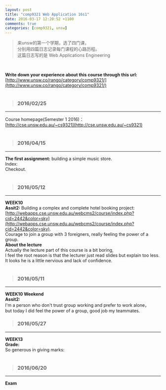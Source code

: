 ```yaml
---
layout: post
title: "comp9321 Web Application 16s1"
date: 2016-03-17 12:20:52 +1100
comments: true
categories: [comp9321, unsw]
---
```


>来unsw的第一个学期，选了四门课，    
分别用四篇日志记录每门课程的心路历程。       
这篇日志写的是 Web Applications Engineering   

<!--more-->
<br>

**Write down your experience about this course through this url:**     
[http://www.unsw.co/rango/category/comp9321/](http://www.unsw.co/rango/category/comp9321/)   
<br>

>### 2016/02/25 ###
----------
Course homepage(Semester 1 2016)：    
[http://cse.unsw.edu.au/~cs9321](http://cse.unsw.edu.au/~cs9321)     
<br> 

>### 2016/04/15 ###
----------
**The first assignment:** building a simple music store.   
Index:   
<img style="max-height:300px" class="lazy" data-original="/images/blog/160301_comp9321/index.jpg">    
Checkout.   
<img style="max-height:300px" class="lazy" data-original="/images/blog/160301_comp9321/checkout.jpg">   
<br> 

>### 2016/05/12 ###
----------
**WEEK10**   
**Assit2:** Building a complex and complete hotel booking project:    
[http://webapps.cse.unsw.edu.au/webcms2/course/index.php?cid=2442&color=sky](http://webapps.cse.unsw.edu.au/webcms2/course/index.php?cid=2442&color=sky).    
Courage to join a group with 3 foreigners, really feeling the power of a group.   
**About the lecture**    
Actually the lecture part of this course is a bit boring,     
I feel the root reason is that the lecturer just read slides but explain too less.    
It looks he is a little nervious and lack of confidence.    
<br>

>### 2016/05/11 ###
----------
**WEEK10 Weekend**    
**Assit2:**   
I'm a person who don't trust group working and prefer to work alone，    
but today I did feel the power of a group, good job my teammates.     
<img style="max-height:350px" class="lazy" data-original="/images/blog/160506_diary/9321_group.jpg"> 
<br> 

>### 2016/05/27 ###
----------
**WEEK13**    
**Grade:**   
So generous in giving marks:     
<img style="max-height:237px" class="lazy" data-original="/images/blog/160301_comp9321/marks.jpg">    
<br> 

>### 2016/06/20 ###
----------
**Exam**   

<br> 